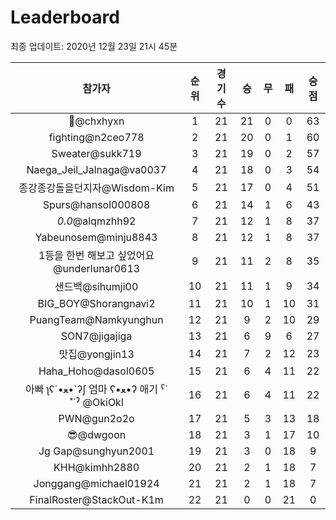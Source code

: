 # Leaderboard
최종 업데이트: 2020년 12월 23일 21시 45분




| 참가자 | 순위 | 경기수 | 승 | 무 | 패 | 승점 |
|:---:|:---:|:---:|:---:|:---:|:---:|:---:|
| 👑@chxhyxn | 1 | 21 | 21 | 0 | 0 | 63 |
| fighting@n2ceo778 | 2 | 21 | 20 | 0 | 1 | 60 |
| Sweater@sukk719 | 3 | 21 | 19 | 0 | 2 | 57 |
| Naega_Jeil_Jalnaga@va0037 | 4 | 21 | 18 | 0 | 3 | 54 |
| 종강종강돌을던지자@Wisdom-Kim | 5 | 21 | 17 | 0 | 4 | 51 |
| Spurs@hansol000808 | 6 | 21 | 14 | 1 | 6 | 43 |
| _0.0_@alqmzhh92 | 7 | 21 | 12 | 1 | 8 | 37 |
| Yabeunosem@minju8843 | 8 | 21 | 12 | 1 | 8 | 37 |
| 1등을 한번 해보고 싶었어요@underlunar0613 | 9 | 21 | 11 | 2 | 8 | 35 |
| 샌드백@sihumji00 | 10 | 21 | 11 | 1 | 9 | 34 |
| BIG_BOY@Shorangnavi2 | 11 | 21 | 10 | 1 | 10 | 31 |
| PuangTeam@Namkyunghun | 12 | 21 | 9 | 2 | 10 | 29 |
| SON7@jigajiga | 13 | 21 | 6 | 9 | 6 | 27 |
| 맛집@yongjin13 | 14 | 21 | 7 | 2 | 12 | 23 |
| Haha_Hoho@dasol0605 | 15 | 21 | 6 | 4 | 11 | 22 |
|  아빠  ʅʕ´•ﻌ•`ʔʃ  엄마 ʕ•ﻌ•ʔ 애기 ˁ˙˟˙ˀ @OkiOkl | 16 | 21 | 6 | 4 | 11 | 22 |
| PWN@gun2o2o | 17 | 21 | 5 | 3 | 13 | 18 |
| 😎@dwgoon | 18 | 21 | 3 | 1 | 17 | 10 |
| Jg Gap@sunghyun2001 | 19 | 21 | 3 | 0 | 18 | 9 |
| KHH@kimhh2880 | 20 | 21 | 2 | 1 | 18 | 7 |
| Jonggang@michael01924 | 21 | 21 | 2 | 1 | 18 | 7 |
| FinalRoster@StackOut-K1m | 22 | 21 | 0 | 0 | 21 | 0 |
